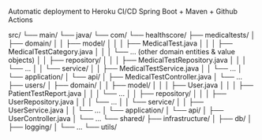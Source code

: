 
Automatic deployment to Heroku CI/CD Spring Boot + Maven + Github Actions

src/
└── main/
    └── java/
        └── com/
            └── healthscore/
                ├── medicaltests/
                │   ├── domain/
                │   │   ├── model/
                │   │   │   ├── MedicalTest.java
                │   │   │   ├── MedicalTestCategory.java
                │   │   │   └── ... (other domain entities & value objects)
                │   │   ├── repository/
                │   │   │   ├── MedicalTestRepository.java
                │   │   │   └── ... 
                │   │   └── service/
                │   │       ├── MedicalTestService.java
                │   │       └── ...
                │   └── application/
                │       └── api/
                │           ├── MedicalTestController.java
                │           └── ...
                ├── users/
                │   ├── domain/
                │   │   ├── model/
                │   │   │   ├── User.java
                │   │   │   ├── PatientTestReport.java
                │   │   │   └── ... 
                │   │   ├── repository/
                │   │   │   ├── UserRepository.java
                │   │   │   └── ...
                │   │   └── service/
                │   │       ├── UserService.java
                │   │       └── ...
                │   └── application/
                │       └── api/
                │           ├── UserController.java
                │           └── ...
                └── shared/
                    ├── infrastructure/
                    │   ├── db/
                    │   ├── logging/
                    │   └── ...
                    └── utils/

